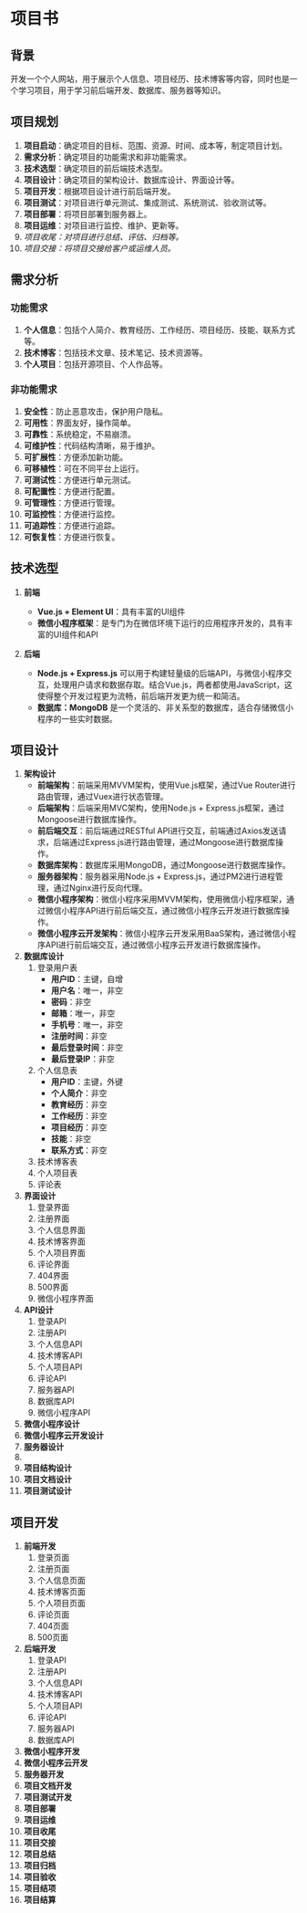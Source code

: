 # 项目书

## 背景

开发一个个人网站，用于展示个人信息、项目经历、技术博客等内容，同时也是一个学习项目，用于学习前后端开发、数据库、服务器等知识。

## 项目规划

1. **项目启动**：确定项目的目标、范围、资源、时间、成本等，制定项目计划。
2. **需求分析**：确定项目的功能需求和非功能需求。
3. **技术选型**：确定项目的前后端技术选型。
4. **项目设计**：确定项目的架构设计、数据库设计、界面设计等。
5. **项目开发**：根据项目设计进行前后端开发。
6. **项目测试**：对项目进行单元测试、集成测试、系统测试、验收测试等。
7. **项目部署**：将项目部署到服务器上。
8. **项目运维**：对项目进行监控、维护、更新等。
9. *项目收尾：对项目进行总结、评估、归档等。*
10. *项目交接：将项目交接给客户或运维人员。*

## 需求分析

### 功能需求

1. **个人信息**：包括个人简介、教育经历、工作经历、项目经历、技能、联系方式等。
2. **技术博客**：包括技术文章、技术笔记、技术资源等。
3. **个人项目**：包括开源项目、个人作品等。

### 非功能需求

1. **安全性**：防止恶意攻击，保护用户隐私。
2. **可用性**：界面友好，操作简单。
3. **可靠性**：系统稳定，不易崩溃。
4. **可维护性**：代码结构清晰，易于维护。
5. **可扩展性**：方便添加新功能。
6. **可移植性**：可在不同平台上运行。
7. **可测试性**：方便进行单元测试。
8. **可配置性**：方便进行配置。
9. **可管理性**：方便进行管理。
10. **可监控性**：方便进行监控。
11. **可追踪性**：方便进行追踪。
12. **可恢复性**：方便进行恢复。

## 技术选型

1. **前端**
   - **Vue.js + Element UI**：具有丰富的UI组件
   - **微信小程序框架**：是专门为在微信环境下运行的应用程序开发的，具有丰富的UI组件和API

2. **后端**
   - **Node.js + Express.js** 可以用于构建轻量级的后端API，与微信小程序交互，处理用户请求和数据存取。结合Vue.js，两者都使用JavaScript，这使得整个开发过程更为流畅，前后端开发更为统一和简洁。
   - **数据库：MongoDB** 是一个灵活的、非关系型的数据库，适合存储微信小程序的一些实时数据。

## 项目设计

1. **架构设计**
   - **前端架构**：前端采用MVVM架构，使用Vue.js框架，通过Vue Router进行路由管理，通过Vuex进行状态管理。
   - **后端架构**：后端采用MVC架构，使用Node.js + Express.js框架，通过Mongoose进行数据库操作。
   - **前后端交互**：前后端通过RESTful API进行交互，前端通过Axios发送请求，后端通过Express.js进行路由管理，通过Mongoose进行数据库操作。
   - **数据库架构**：数据库采用MongoDB，通过Mongoose进行数据库操作。
   - **服务器架构**：服务器采用Node.js + Express.js，通过PM2进行进程管理，通过Nginx进行反向代理。
   - **微信小程序架构**：微信小程序采用MVVM架构，使用微信小程序框架，通过微信小程序API进行前后端交互，通过微信小程序云开发进行数据库操作。
   - **微信小程序云开发架构**：微信小程序云开发采用BaaS架构，通过微信小程序API进行前后端交互，通过微信小程序云开发进行数据库操作。
2. **数据库设计**
   1. 登录用户表
      - **用户ID**：主键，自增
      - **用户名**：唯一，非空
      - **密码**：非空
      - **邮箱**：唯一，非空
      - **手机号**：唯一，非空
      - **注册时间**：非空
      - **最后登录时间**：非空
      - **最后登录IP**：非空
   2. 个人信息表
       - **用户ID**：主键，外键
       - **个人简介**：非空
       - **教育经历**：非空
       - **工作经历**：非空
       - **项目经历**：非空
       - **技能**：非空
       - **联系方式**：非空
   3. 技术博客表
   4. 个人项目表
   5. 评论表
3. **界面设计**
   1. 登录界面
   2. 注册界面
   3. 个人信息界面
   4. 技术博客界面
   5. 个人项目界面
   6. 评论界面
   7. 404界面
   8. 500界面
   9. 微信小程序界面
4. **API设计**
   1. 登录API
   2. 注册API
   3. 个人信息API
   4. 技术博客API
   5. 个人项目API
   6. 评论API
   7. 服务器API
   8. 数据库API
   9. 微信小程序API
5. **微信小程序设计**
6. **微信小程序云开发设计**
7. **服务器设计**
8.  
9. **项目结构设计**
10. **项目文档设计**
11. **项目测试设计**

## 项目开发

1. **前端开发**
   1. 登录页面
   2. 注册页面
   3. 个人信息页面
   4. 技术博客页面
   5. 个人项目页面
   6. 评论页面
   7. 404页面
   8. 500页面
2. **后端开发**
   1. 登录API
   2. 注册API
   3. 个人信息API
   4. 技术博客API
   5. 个人项目API
   6. 评论API
   7. 服务器API
   8. 数据库API
3. **微信小程序开发**
4. **微信小程序云开发**
5. **服务器开发**
6. **项目文档开发**
7. **项目测试开发**
8. **项目部署**
9. **项目运维**
10. **项目收尾**
11. **项目交接**
12. **项目总结**
13. **项目归档**
14. **项目验收**
15. **项目结项**
16. **项目结算**

